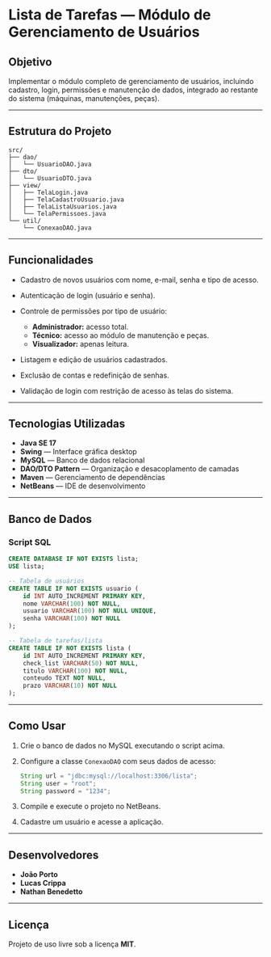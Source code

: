 # Lista de Tarefas — Módulo de Gerenciamento de Usuários

## Objetivo

Implementar o módulo completo de gerenciamento de usuários, incluindo cadastro, login, permissões e manutenção de dados, integrado ao restante do sistema (máquinas, manutenções, peças).

---

## Estrutura do Projeto

```
src/
├── dao/
│   └── UsuarioDAO.java
├── dto/
│   └── UsuarioDTO.java
├── view/
│   ├── TelaLogin.java
│   ├── TelaCadastroUsuario.java
│   ├── TelaListaUsuarios.java
│   └── TelaPermissoes.java
└── util/
    └── ConexaoDAO.java
```

---

## Funcionalidades

* Cadastro de novos usuários com nome, e-mail, senha e tipo de acesso.
* Autenticação de login (usuário e senha).
* Controle de permissões por tipo de usuário:

  * **Administrador:** acesso total.
  * **Técnico:** acesso ao módulo de manutenção e peças.
  * **Visualizador:** apenas leitura.
* Listagem e edição de usuários cadastrados.
* Exclusão de contas e redefinição de senhas.
* Validação de login com restrição de acesso às telas do sistema.

---

## Tecnologias Utilizadas

* **Java SE 17**
* **Swing** — Interface gráfica desktop
* **MySQL** — Banco de dados relacional
* **DAO/DTO Pattern** — Organização e desacoplamento de camadas
* **Maven** — Gerenciamento de dependências
* **NetBeans** — IDE de desenvolvimento

---

## Banco de Dados

### Script SQL

```sql
CREATE DATABASE IF NOT EXISTS lista;
USE lista;

-- Tabela de usuários
CREATE TABLE IF NOT EXISTS usuario (
    id INT AUTO_INCREMENT PRIMARY KEY,
    nome VARCHAR(100) NOT NULL,
    usuario VARCHAR(100) NOT NULL UNIQUE,
    senha VARCHAR(100) NOT NULL
);

-- Tabela de tarefas/lista
CREATE TABLE IF NOT EXISTS lista (
    id INT AUTO_INCREMENT PRIMARY KEY,
    check_list VARCHAR(50) NOT NULL,
    titulo VARCHAR(100) NOT NULL,
    conteudo TEXT NOT NULL,
    prazo VARCHAR(10) NOT NULL
);
```

---

## Como Usar

1. Crie o banco de dados no MySQL executando o script acima.

2. Configure a classe `ConexaoDAO` com seus dados de acesso:

   ```java
   String url = "jdbc:mysql://localhost:3306/lista";
   String user = "root";
   String password = "1234";
   ```

3. Compile e execute o projeto no NetBeans.

4. Cadastre um usuário e acesse a aplicação.

---

## Desenvolvedores

* **João Porto**
* **Lucas Crippa**
* **Nathan Benedetto**

---

## Licença

Projeto de uso livre sob a licença **MIT**.

